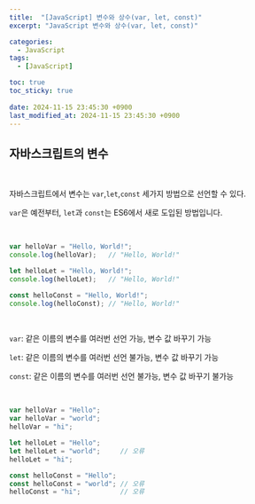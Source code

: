 ```yaml
---
title:  "[JavaScript] 변수와 상수(var, let, const)"
excerpt: "JavaScript 변수와 상수(var, let, const)"

categories:
  - JavaScript
tags:
  - [JavaScript]

toc: true
toc_sticky: true
 
date: 2024-11-15 23:45:30 +0900
last_modified_at: 2024-11-15 23:45:30 +0900
---
```


## 자바스크립트의 변수

<br>

자바스크립트에서 변수는 ```var```,```let```,```const``` 세가지 방법으로 선언할 수 있다.

```var```은 예전부터, ```let```과 ```const```는 ES6에서 새로 도입된 방법입니다.

<br>

```js
var helloVar = "Hello, World!";
console.log(helloVar);   // "Hello, World!"

let helloLet = "Hello, World!";
console.log(helloLet);   // "Hello, World!"

const helloConst = "Hello, World!";
console.log(helloConst); // "Hello, World!"
```

<br>

```var```: 같은 이름의 변수를 여러번 선언 가능, 변수 값 바꾸기 가능

```let```: 같은 이름의 변수를 여러번 선언 불가능, 변수 값 바꾸기 가능

```const```: 같은 이름의 변수를 여러번 선언 불가능, 변수 값 바꾸기 불가능

<br>

```js
var helloVar = "Hello";
var helloVar = "world";
helloVar = "hi";

let helloLet = "Hello";
let helloLet = "world";     // 오류
helloLet = "hi";

const helloConst = "Hello";
const helloConst = "world"; // 오류
helloConst = "hi";          // 오류
```